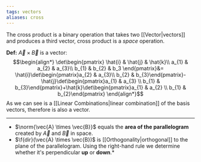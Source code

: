 ```yaml
---
tags: vectors
aliases: cross
---
```

The cross product is a binary operation that takes two [[Vector|vectors]] and produces a third vector, cross product is a *space* operation.

**Def:** $\vec{A} \times \vec{B}$ is a vector:
$$\begin{align*}
\det\begin{pmatrix}
\hat{i} & \hat{j} & \hat{k}\\
a_{1} & a_{2} & a_{3}\\
b_{1} & b_{2} & b_3
\end{pmatrix}&= \hat{i}\det\begin{pmatrix}a_{2} & a_{3}\\ b_{2} & b_{3}\end{pmatrix}- \hat{j}\det\begin{pmatrix}a_{1} & a_{3} \\ b_{1} & b_{3}\end{pmatrix}+\hat{k}\det\begin{pmatrix}a_{1} & a_{2} \\ b_{1} & b_{2}\end{pmatrix}
\end{align*}$$
As we can see is a [[Linear Combinations|linear combination]] of the basis vectors, therefore is also a vector.
___
- $\norm{\vec{A} \times \vec{B}}$ equals the **area of the parallelogram** created by $\vec{A}$ and $\vec{B}$ in space. 
- $\f{dir}(\vec{A} \times \vec{B})$ is [[Orthogonality|orthogonal]] to the plane of the parallelogram. Using the right-hand rule we determine whether it's perpendicular **up** or **down**.* 